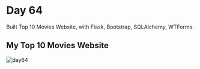 # Day 64
Built Top 10 Movies Website, with Flask, Bootstrap, SQLAlchemy, WTForms.
## My Top 10 Movies Website
![day64](https://github.com/diorithaliti/Python/assets/74361197/33c7ed4d-e6e9-4d2b-b2ba-148cdd7ae8ab)
